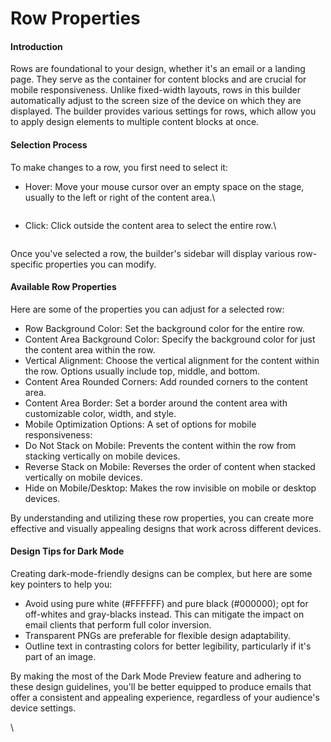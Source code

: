 # Row Properties

#### Introduction

Rows are foundational to your design, whether it's an email or a landing page. They serve as the container for content blocks and are crucial for mobile responsiveness. Unlike fixed-width layouts, rows in this builder automatically adjust to the screen size of the device on which they are displayed. The builder provides various settings for rows, which allow you to apply design elements to multiple content blocks at once.

#### Selection Process

To make changes to a row, you first need to select it:

*   Hover: Move your mouse cursor over an empty space on the stage, usually to the left or right of the content area.\


    <figure><img src="https://lh7-eu.googleusercontent.com/9f4qsZ1Le4vEJiPql4npgcIk-e-eJQ9yhxroa1J4wcz7RjRYY0i2JEP3rbPRAT-1E8Wf6SFJeQaoZtHRRk_fd_M9Lf-JQ9bjUPGEf1OZwyLjwuh-hps3Aq1M4TsI64XMiIXiV5am6h2SE9bJaib8sXU" alt=""><figcaption></figcaption></figure>
*   Click: Click outside the content area to select the entire row.\


    <figure><img src="https://lh7-eu.googleusercontent.com/K9fZpPKE1VCGNkNSVgSQdecAAa9VfBF_NnwfVosRumrFNyscJ5UgZsPTzIUNldJGdEsVQ1W6He-P8GmHmUCNlcSj8nvk46_Vc6fl65GO3oaCt3m7V0N_VwUIIoOFHUZvYmUipOzIHfdTtUZwc5DRkyE" alt=""><figcaption></figcaption></figure>

Once you've selected a row, the builder's sidebar will display various row-specific properties you can modify.

#### Available Row Properties

Here are some of the properties you can adjust for a selected row:

* Row Background Color: Set the background color for the entire row.
* Content Area Background Color: Specify the background color for just the content area within the row.
* Vertical Alignment: Choose the vertical alignment for the content within the row. Options usually include top, middle, and bottom.
* Content Area Rounded Corners: Add rounded corners to the content area.
* Content Area Border: Set a border around the content area with customizable color, width, and style.
* Mobile Optimization Options: A set of options for mobile responsiveness:
* Do Not Stack on Mobile: Prevents the content within the row from stacking vertically on mobile devices.
* Reverse Stack on Mobile: Reverses the order of content when stacked vertically on mobile devices.
* Hide on Mobile/Desktop: Makes the row invisible on mobile or desktop devices.

By understanding and utilizing these row properties, you can create more effective and visually appealing designs that work across different devices.

#### Design Tips for Dark Mode

Creating dark-mode-friendly designs can be complex, but here are some key pointers to help you:

* Avoid using pure white (#FFFFFF) and pure black (#000000); opt for off-whites and gray-blacks instead. This can mitigate the impact on email clients that perform full color inversion.
* Transparent PNGs are preferable for flexible design adaptability.
* Outline text in contrasting colors for better legibility, particularly if it's part of an image.

By making the most of the Dark Mode Preview feature and adhering to these design guidelines, you'll be better equipped to produce emails that offer a consistent and appealing experience, regardless of your audience's device settings.

\
